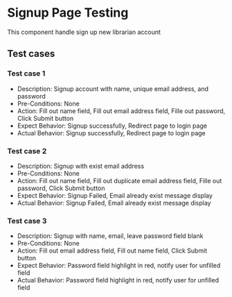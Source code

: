# Signup Page Testing
This component handle sign up new librarian account

## Test cases
### Test case 1
- Description: Signup account with name, unique email address, and password
- Pre-Conditions: None
- Action: Fill out name field, Fill out email address field, Fille out password, Click Submit button
- Expect Behavior: Signup successfully, Redirect page to login page
- Actual Behavior: Signup successfully, Redirect page to login page

### Test case 2
- Description: Signup with exist email address
- Pre-Conditions: None
- Action: Fill out name field, Fill out duplicate email address field, Fille out password, Click Submit button
- Expect Behavior: Signup Failed, Email already exist message display
- Actual Behavior: Signup Failed, Email already exist message display

### Test case 3
- Description: Signup with name, email, leave password field blank
- Pre-Conditions: None
- Action: Fill out email address field, Fill out name field, Click Submit button
- Expect Behavior: Password field highlight in red, notify user for unfilled field
- Actual Behavior: Password field highlight in red, notify user for unfilled field
